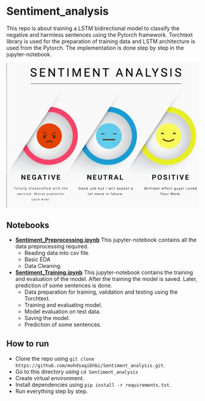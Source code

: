 # Sentiment_analysis
This repo is about training a LSTM bidirectional model to classify the negative and harmless sentences using the Pytorch framework. Torchtext library is used for the preparation of training data and LSTM architecture is used from the Pytorch. The implementation is done step by step in the jupyter-notebook.

![sentiment](readme.jpg)

## Notebooks
- [**Sentiment_Preprocessing.ipynb**](Sentiment_Preprocessing.ipynb)
  This jupyter-notebook contains all the data preprocessing required.
  - Reading data into csv file.
  - Basic EDA
  - Data Cleaning.
- [**Sentiment_Training.ipynb**](Sentiment_Training.ipynb)
  This jupyter-notebook contains the training and evaluation of the model. After the training the model is saved. Later, prediction of some sentences is done.
  - Data preparation for training, validation and testing using the Torchtext.
  - Training and evaluating model.
  - Model evaluation on test data.
  - Saving the model.
  - Prediction of some sentences.
  
## How to run
- Clone the repo using `git clone https://github.com/mohdsaqibhbi/Sentiment_analysis.git`.
- Go to this directory using `cd Sentiment_analysis`
- Create virtual environment.
- Install dependencies using `pip install -r requirements.txt`.
- Run everything step by step.
